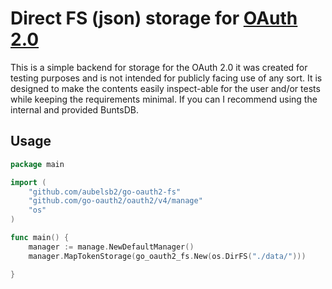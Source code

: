 # Direct FS (json) storage for [OAuth 2.0](https://github.com/go-oauth2/oauth2)

This is a simple backend for storage for the OAuth 2.0 it was created for testing purposes and is not intended for
publicly facing use of any sort. It is designed to make the contents easily inspect-able for the user and/or tests
while keeping the requirements minimal. If you can I recommend using the internal and provided BuntsDB.

## Usage

``` go
package main

import (
	"github.com/aubelsb2/go-oauth2-fs"
	"github.com/go-oauth2/oauth2/v4/manage"
	"os"
)

func main() {
	manager := manage.NewDefaultManager()
	manager.MapTokenStorage(go_oauth2_fs.New(os.DirFS("./data/")))

}
```

